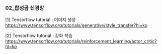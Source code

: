 ### 02_합성곱 신경망

[1] Tensorflow tutorial : 이미지 생성<br> 
https://www.tensorflow.org/tutorials/generative/style_transfer?hl=ko

[2] Tensorflow tutorial : 강화 학습<br>
https://www.tensorflow.org/tutorials/reinforcement_learning/actor_critic?hl=ko
